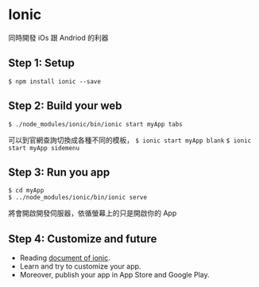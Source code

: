 Ionic
=======
同時開發 iOs 跟 Andriod 的利器
##  Step 1: Setup
`$ npm install ionic --save`


## Step 2: Build your web
`$ ./node_modules/ionic/bin/ionic start myApp tabs`

可以到官網查詢切換成各種不同的模板，
`$ ionic start myApp blank`
`$ ionic start myApp sidemenu`

## Step 3: Run you app
```
$ cd myApp 
$ ../node_modules/ionic/bin/ionic serve
```

將會開啟開發伺服器，依循螢幕上的只是開啟你的 App

## Step 4: Customize and future
* Reading [document of ionic](https://ionicframework.com/docs/intro).
* Learn and try to customize your app. 
* Moreover, publish your app in App Store and Google Play.

